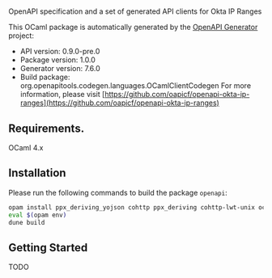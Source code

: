 # 
OpenAPI specification and a set of generated API clients for Okta IP Ranges

This OCaml package is automatically generated by the [OpenAPI Generator](https://openapi-generator.tech) project:

- API version: 0.9.0-pre.0
- Package version: 1.0.0
- Generator version: 7.6.0
- Build package: org.openapitools.codegen.languages.OCamlClientCodegen
For more information, please visit [https://github.com/oapicf/openapi-okta-ip-ranges](https://github.com/oapicf/openapi-okta-ip-ranges)

## Requirements.

OCaml 4.x

## Installation

Please run the following commands to build the package `openapi`:

```sh
opam install ppx_deriving_yojson cohttp ppx_deriving cohttp-lwt-unix ocaml-migrate-parsetree
eval $(opam env)
dune build
```

## Getting Started

TODO
